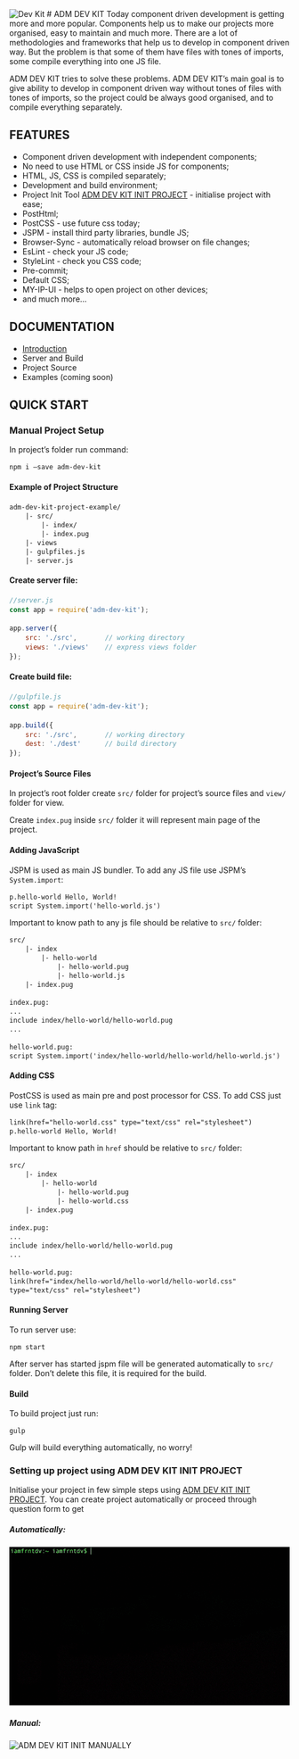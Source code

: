 <img title="Dev Kit" src="http://adm-designhouse.com/adm-dev-kit-logo.svg">  
# ADM DEV KIT
Today component driven development is getting more and more popular. Components help us to make our projects more organised, easy to maintain and much more. There are a lot of  methodologies and frameworks that help us to develop in component driven way. But the problem is that some of them have files with tones of imports, some compile everything into one JS file.

ADM DEV KIT tries to solve these problems. ADM DEV KIT’s main goal is to give ability to develop in component driven way without tones of files with tones of imports, so the project could be always good organised, and to compile everything separately.

## FEATURES
- Component driven development with independent components;
- No need to use HTML or CSS inside JS for components;
- HTML, JS, CSS is compiled separately;
- Development and build environment;
- Project Init Tool [ADM DEV KIT INIT PROJECT](https://github.com/admdh/adm-dev-kit-init-project) - initialise project with ease;
- PostHtml;
- PostCSS - use future css today;
- JSPM - install third party libraries, bundle JS;
- Browser-Sync - automatically reload browser on file changes;
- EsLint - check your JS code;
- StyleLint - check you CSS code;
- Pre-commit;
- Default CSS;
- MY-IP-UI - helps to open project on other devices;
- and much more…

## DOCUMENTATION
- [Introduction](https://github.com/admdh/adm-dev-kit/blob/2.5.0/_docs/introduction.md)
- Server and Build
- Project Source
- Examples (coming soon)

## QUICK START

### Manual Project Setup
In project’s folder run command:
```
npm i —save adm-dev-kit
```

#### Example of Project Structure
```
adm-dev-kit-project-example/
	|- src/
		|- index/
		|- index.pug
	|- views
	|- gulpfiles.js
	|- server.js
```

#### Create server file:
```js
//server.js
const app = require('adm-dev-kit');

app.server({
    src: './src',       // working directory
    views: './views'    // express views folder
});
```

#### Create build file: 
```js
//gulpfile.js
const app = require('adm-dev-kit');

app.build({
    src: './src',       // working directory
    dest: './dest'      // build directory
});
```

#### Project’s Source Files
In project’s root folder create ```src/``` folder for project’s source files and ```view/``` folder for view.

Create ```index.pug``` inside ```src/``` folder it will represent main page of the project.

#### Adding JavaScript
JSPM is used as main JS bundler. To add any JS file use JSPM’s ```System.import```:
```
p.hello-world Hello, World!
script System.import('hello-world.js')
```
Important to know path to any js file should be relative to ```src/``` folder:
```
src/
    |- index
        |- hello-world
            |- hello-world.pug
            |- hello-world.js
    |- index.pug
    
index.pug:
...
include index/hello-world/hello-world.pug
...

hello-world.pug:
script System.import('index/hello-world/hello-world/hello-world.js')
```

#### Adding CSS
PostCSS is used as main pre and post processor for CSS.
To add CSS just use ```link``` tag:
```
link(href="hello-world.css" type="text/css" rel="stylesheet")
p.hello-world Hello, World!
```
Important to know path in ```href``` should be relative to ```src/``` folder:
```
src/
    |- index
        |- hello-world
            |- hello-world.pug
            |- hello-world.css
    |- index.pug
    
index.pug:
...
include index/hello-world/hello-world.pug
...

hello-world.pug:
link(href="index/hello-world/hello-world/hello-world.css" type="text/css" rel="stylesheet")
```

#### Running Server
To run server use:
```
npm start
```
After server has started jspm file will be generated automatically to ```src/``` folder. Don’t delete this file, it is required for the build.

#### Build
To build project just run:
```
gulp
```
Gulp will build everything automatically, no worry! 


### Setting up project using ADM DEV KIT INIT PROJECT
Initialise your project in few simple steps using [ADM DEV KIT INIT PROJECT](https://github.com/admdh/adm-dev-kit-init-project). You can create project automatically or proceed through question form to get
##### Automatically:
![ADM DEV KIT INIT AUTOMATICALLY](https://raw.githubusercontent.com/admdh/adm-dev-kit-init-project/master/images/adm-dev-kit-auto-project-init.gif)
##### Manual:
![ADM DEV KIT INIT MANUALLY](https://raw.githubusercontent.com/admdh/adm-dev-kit-init-project/master/images/adm-dev-kit-manual-project-init.gif)
